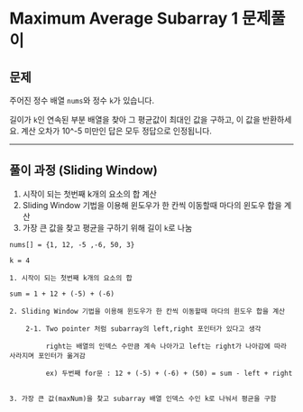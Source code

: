 # Maximum Average Subarray 1 문제풀이

## 문제

주어진 정수 배열 `nums`와 정수 `k`가 있습니다.

길이가 `k`인 연속된 부분 배열을 찾아 그 평균값이 최대인 값을 구하고, 이 값을 반환하세요. 계산 오차가 10^-5 미만인 답은 모두 정답으로 인정됩니다.

---

## 풀이 과정 (Sliding Window)
1. 시작이 되는 첫번째 k개의 요소의 합 계산
2. Sliding Window 기법을 이용해 윈도우가 한 칸씩 이동할때 마다의 윈도우 합을 계산
3. 가장 큰 값을 찾고 평균을 구하기 위해 길이 `k`로 나눔
```
nums[] = {1, 12, -5 ,-6, 50, 3}

k = 4

1. 시작이 되는 첫번째 k개의 요소의 합

sum = 1 + 12 + (-5) + (-6)

2. Sliding Window 기법을 이용해 윈도우가 한 칸씩 이동할때 마다의 윈도우 합을 계산

    2-1. Two pointer 처럼 subarray의 left,right 포인터가 있다고 생각
    
         right는 배열의 인덱스 수만큼 계속 나아가고 left는 right가 나아감에 따라 사라지며 포인터가 옮겨감
    
         ex) 두번째 for문 : 12 + (-5) + (-6) + (50) = sum - left + right
          

3. 가장 큰 값(maxNum)을 찾고 subarray 배열 인덱스 수인 k로 나눠서 평균을 구함
```
